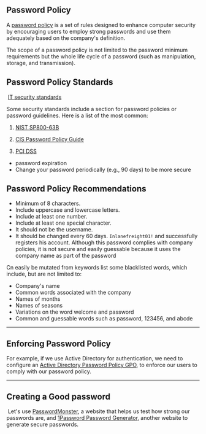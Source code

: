 
## Password Policy

A [password policy](https://en.wikipedia.org/wiki/Password_policy) is a set of rules designed to enhance computer security by encouraging users to employ strong passwords and use them adequately based on the company's definition.

The scope of a password policy is not limited to the password minimum requirements but the whole life cycle of a password (such as manipulation, storage, and transmission).

## Password Policy Standards

 [IT security standards](https://en.wikipedia.org/wiki/IT_security_standards)

Some security standards include a section for password policies or password guidelines. Here is a list of the most common:

1. [NIST SP800-63B](https://nvlpubs.nist.gov/nistpubs/SpecialPublications/NIST.SP.800-63b.pdf)
    
2. [CIS Password Policy Guide](https://www.cisecurity.org/insights/white-papers/cis-password-policy-guide)
    
3. [PCI DSS](https://www.pcisecuritystandards.org/document_library?category=pcidss&document=pci_dss)

- password expiration
- Change your password periodically (e.g., 90 days) to be more secure

## Password Policy Recommendations

- Minimum of 8 characters.
- Include uppercase and lowercase letters.
- Include at least one number.
- Include at least one special character.
- It should not be the username.
- It should be changed every 60 days.
`Inlanefreight01!` and successfully registers his account. Although this password complies with company policies, it is not secure and easily guessable because it uses the company name as part of the password

Cn easily be mutated from keywords list
some blacklisted words, which include, but are not limited to:

- Company's name
- Common words associated with the company
- Names of months
- Names of seasons
- Variations on the word welcome and password
- Common and guessable words such as password, 123456, and abcde

---
## Enforcing Password Policy
For example, if we use Active Directory for authentication, we need to configure an [Active Directory Password Policy GPO](https://activedirectorypro.com/how-to-configure-a-domain-password-policy/), to enforce our users to comply with our password policy.

---

## Creating a Good password

 Let's use [PasswordMonster](https://www.passwordmonster.com/), a website that helps us test how strong our passwords are, and [1Password Password Generator](https://1password.com/password-generator/), another website to generate secure passwords.



